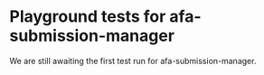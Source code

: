 # Playground tests for afa-submission-manager
We are still awaiting the first test run for afa-submission-manager.
